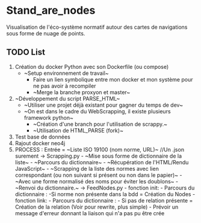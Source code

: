# Stand_are_nodes

Visualisation de l'éco-système normatif autour des cartes de navigations sous forme de nuage de points.

## TODO List

1. Création du docker Python avec son Dockerfile (ou compose)
    + ~Setup environnement de travail~
        + Faire un lien symbolique entre mon docker et mon système pour ne pas avoir à recompiler
        + ~Merge la branche proxyon et master~
2. ~Développement du script PARSE_HTML~
    + ~Utiliser une projet déjà existant pour gagner du temps de dev~
    + ~On est dans le cadre du WebScrapping, il existe plusieurs framework python~
        + ~Création d'une branch pour l'utilisation de scrappy.~
        + ~Utilisation de HTML_PARSE (fork)~
3. Test base de données
4. Rajout docker neo4j
5. PROCESS : Entrée = ~Liste ISO 19100 (nom norme, URL)~ //Un .json surement
    -> Scrapping.py
        - ~Mise sous forme de dictionnaire de la liste~
            - ~Parcours du dictionnaire~
            - ~Récupération de l'HTML/Rendu JavaScript~
            - ~Scrapping de la liste des normes avec lien correspondant (ou non suivant si présent ou non dans le papier)~
                - ~Avec une forme normalisé des noms pour éviter les doublons~
        - ~Renvoi du dictionnaire.~
    -> FeedNodes.py
        - fonction init:
            - Parcours du dictionnaire :
                -Si norme non présente dans la bdd = Création du Nodes
        - fonction link:
            - Parcours du dictionnaire :
                - Si pas de relation présente = Création de la relation (Voir pour rewrite, plus simple)
                - Prévoir un message d'erreur donnant la liaison qui n'a pas pu être crée
